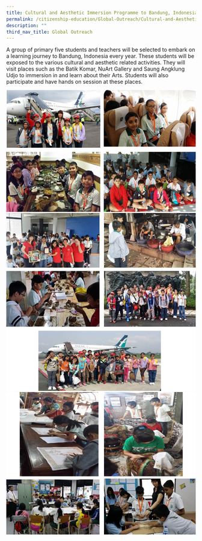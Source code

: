 ```yaml
---
title: Cultural and Aesthetic Immersion Programme to Bandung, Indonesia
permalink: /citizenship-education/Global-Outreach/Cultural-and-Aesthetic-Immersion-Programme/
description: ""
third_nav_title: Global Outreach
---
```

A group of primary five students and teachers will be selected to embark on a learning journey to Bandung, Indonesia every year. These students will be exposed to the various cultural and aesthetic related activities. They will visit places such as the Batik Komar, NuArt Gallery and Saung Angklung Udjo to immersion in and learn about their Arts. Students will also participate and have hands on session at these places.

![](/images/global%20outreach%201.jpeg)
![](/images/global%20outreach%202.jpeg)
![](/images/global%20outreach%203.jpeg)